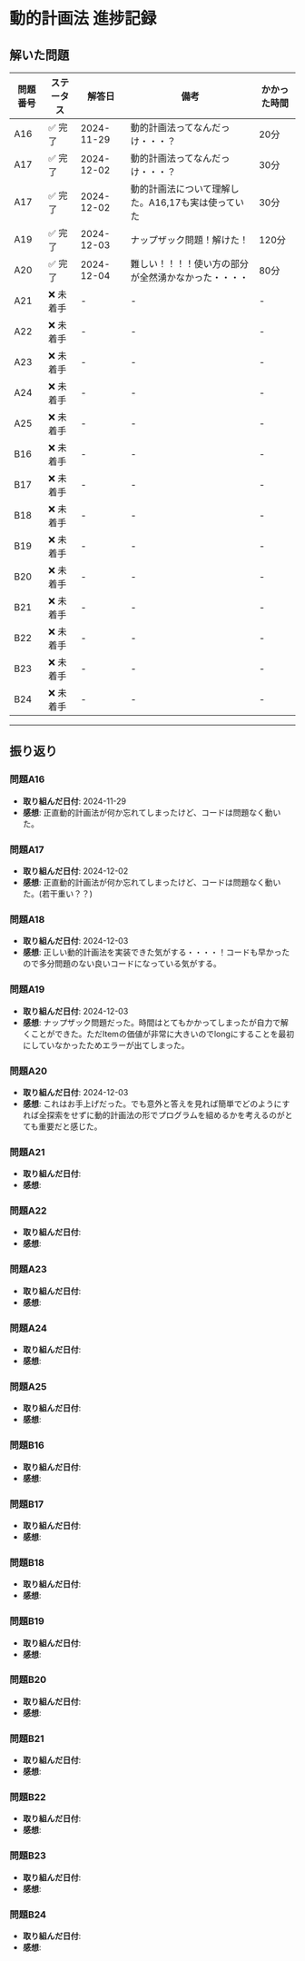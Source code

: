 # 動的計画法 進捗記録

## 解いた問題
| 問題番号 | ステータス | 解答日      | 備考                                    | かかった時間 |
|----------|-----------|-------------|-----------------------------------------|--------------|
| A16      | ✅ 完了    | 2024-11-29  | 動的計画法ってなんだっけ・・・？                  | 20分         |
| A17      | ✅ 完了    | 2024-12-02  | 動的計画法ってなんだっけ・・・？                  | 30分         |
| A17      | ✅ 完了    | 2024-12-02  | 動的計画法について理解した。A16,17も実は使っていた                  | 30分         |
| A19      | ✅ 完了    | 2024-12-03  | ナップザック問題！解けた！                  | 120分         |
| A20      | ✅ 完了    | 2024-12-04  | 難しい！！！！使い方の部分が全然湧かなかった・・・・                  | 80分         |
| A21      | ❌ 未着手  | -           | -                                       | -            |
| A22      | ❌ 未着手  | -           | -                                       | -            |
| A23      | ❌ 未着手  | -           | -                                       | -            |
| A24      | ❌ 未着手  | -           | -                                       | -            |
| A25      | ❌ 未着手  | -           | -                                       | -            |
| B16      | ❌ 未着手  | -           | -                                       | -            |
| B17      | ❌ 未着手  | -           | -                                       | -            |
| B18      | ❌ 未着手  | -           | -                                       | -            |
| B19      | ❌ 未着手  | -           | -                                       | -            |
| B20      | ❌ 未着手  | -           | -                                       | -            |
| B21      | ❌ 未着手  | -           | -                                       | -            |
| B22      | ❌ 未着手  | -           | -                                       | -            |
| B23      | ❌ 未着手  | -           | -                                       | -            |
| B24      | ❌ 未着手  | -           | -                                       | -            |

---

## 振り返り

### 問題A16
- **取り組んだ日付**: 2024-11-29
- **感想**: 正直動的計画法が何か忘れてしまったけど、コードは問題なく動いた。

### 問題A17
- **取り組んだ日付**: 2024-12-02
- **感想**: 正直動的計画法が何か忘れてしまったけど、コードは問題なく動いた。(若干重い？？)

### 問題A18
- **取り組んだ日付**: 2024-12-03
- **感想**: 正しい動的計画法を実装できた気がする・・・・！コードも早かったので多分問題のない良いコードになっている気がする。

### 問題A19
- **取り組んだ日付**: 2024-12-03
- **感想**: ナップザック問題だった。時間はとてもかかってしまったが自力で解くことができた。ただItemの価値が非常に大きいのでlongにすることを最初にしていなかったためエラーが出てしまった。

### 問題A20
- **取り組んだ日付**: 2024-12-03
- **感想**: これはお手上げだった。でも意外と答えを見れば簡単でどのようにすれば全探索をせずに動的計画法の形でプログラムを組めるかを考えるのがとても重要だと感じた。

### 問題A21
- **取り組んだ日付**: 
- **感想**: 

### 問題A22
- **取り組んだ日付**: 
- **感想**: 

### 問題A23
- **取り組んだ日付**: 
- **感想**: 

### 問題A24
- **取り組んだ日付**: 
- **感想**: 

### 問題A25
- **取り組んだ日付**: 
- **感想**: 

### 問題B16
- **取り組んだ日付**: 
- **感想**: 

### 問題B17
- **取り組んだ日付**: 
- **感想**: 

### 問題B18
- **取り組んだ日付**: 
- **感想**: 

### 問題B19
- **取り組んだ日付**: 
- **感想**: 

### 問題B20
- **取り組んだ日付**: 
- **感想**: 

### 問題B21
- **取り組んだ日付**: 
- **感想**: 

### 問題B22
- **取り組んだ日付**: 
- **感想**: 

### 問題B23
- **取り組んだ日付**: 
- **感想**: 

### 問題B24
- **取り組んだ日付**: 
- **感想**: 
